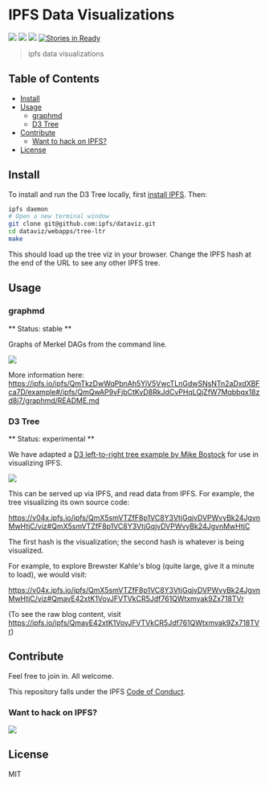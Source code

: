 # IPFS Data Visualizations

[![](https://img.shields.io/badge/made%20by-Protocol%20Labs-blue.svg?style=flat-square)](http://ipn.io)
[![](https://img.shields.io/badge/project-IPFS-blue.svg?style=flat-square)](http://ipfs.io/)
[![](https://img.shields.io/badge/freenode-%23ipfs-blue.svg?style=flat-square)](http://webchat.freenode.net/?channels=%23ipfs)
[![Stories in Ready](https://badge.waffle.io/ipfs/dataviz.svg?label=ready&title=Ready)](http://waffle.io/ipfs/dataviz)

> ipfs data visualizations

## Table of Contents

- [Install](#install)
- [Usage](#usage)
  - [graphmd](#graphmd)
  - [D3 Tree](#d3-tree)
- [Contribute](#contribute)
  - [Want to hack on IPFS?](#want-to-hack-on-ipfs)
- [License](#license)

## Install

To install and run the D3 Tree locally, first [install IPFS](https://ipfs.io/docs/install/). Then:


```sh
ipfs daemon
# Open a new terminal window
git clone git@github.com:ipfs/dataviz.git
cd dataviz/webapps/tree-ltr
make
```

This should load up the tree viz in your browser.
Change the IPFS hash at the end of the URL to see any other IPFS tree.

## Usage

### graphmd

** Status: stable **

Graphs of Merkel DAGs from the command line.

![](https://ipfs.io/ipfs/QmbefthRKDReojALJi8nGPwvUVPqe1aXdoD9ysX44aUfvG/graph.png)

More information here: https://ipfs.io/ipfs/QmTkzDwWqPbnAh5YiV5VwcTLnGdwSNsNTn2aDxdXBFca7D/example#/ipfs/QmQwAP9vFjbCtKvD8RkJdCvPHqLQjZfW7Mqbbqx18zd8j7/graphmd/README.md


### D3 Tree

** Status: experimental **

We have adapted a [D3 left-to-right tree example by Mike Bostock](http://mbostock.github.io/d3/talk/20111018/tree.html) for use in visualizing IPFS.

![](https://cdn.rawgit.com/ipfs/dataviz/6021cea7e49224b1bab784ce04e6ef7019be625b/webapps/tree-ltr/doc/ipfs-core.png)

This can be served up via IPFS, and read data from IPFS.  For example,
the tree visualizing its own source code:

https://v04x.ipfs.io/ipfs/QmX5smVTZfF8p1VC8Y3VtjGqjvDVPWvyBk24JgvnMwHtjC/viz#QmX5smVTZfF8p1VC8Y3VtjGqjvDVPWvyBk24JgvnMwHtjC

The first hash is the visualization; the second hash is whatever is being visualized.

For example, to explore Brewster Kahle's blog (quite large, give it a minute to load), we would visit:

https://v04x.ipfs.io/ipfs/QmX5smVTZfF8p1VC8Y3VtjGqjvDVPWvyBk24JgvnMwHtjC/viz#QmavE42xtK1VovJFVTVkCR5Jdf761QWtxmvak9Zx718TVr

(To see the raw blog content, visit <https://ipfs.io/ipfs/QmavE42xtK1VovJFVTVkCR5Jdf761QWtxmvak9Zx718TVr>)

## Contribute

Feel free to join in. All welcome.

This repository falls under the IPFS [Code of Conduct](https://github.com/ipfs/community/blob/master/code-of-conduct.md).

### Want to hack on IPFS?

[![](https://cdn.rawgit.com/jbenet/contribute-ipfs-gif/master/img/contribute.gif)](https://github.com/ipfs/community/blob/master/contributing.md)

## License

MIT
